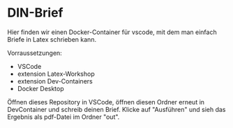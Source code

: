 # DIN-Brief

Hier finden wir einen Docker-Container für vscode, mit dem man einfach Briefe in Latex schrieben kann.

Vorraussetzungen:

 * VSCode
 * extension Latex-Workshop
 * extension Dev-Containers
 * Docker Desktop

Öffnen dieses Repository in VSCode, öffnen diesen Ordner erneut in DevContainer und schreib deinen Brief. Klicke auf "Ausführen" und sieh das Ergebnis als pdf-Datei im Ordner "out".
